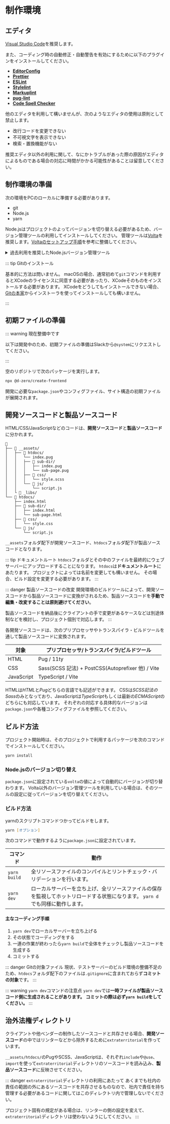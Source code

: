 # 制作環境

## エディタ

[Visual Studio Code](https://code.visualstudio.com/)を推奨します。

また、コーディング時の自動修正・自動警告を有効にするために以下のプラグインをインストールしてください。

- [**EditorConfig**](https://marketplace.visualstudio.com/items?itemName=EditorConfig.EditorConfig)
- [**Prettier**](https://marketplace.visualstudio.com/items?itemName=esbenp.prettier-vscode)
- [**ESLint**](https://marketplace.visualstudio.com/items?itemName=dbaeumer.vscode-eslint)
- [**Stylelint**](https://marketplace.visualstudio.com/items?itemName=stylelint.vscode-stylelint)
- [**Markuplint**](https://marketplace.visualstudio.com/items?itemName=yusukehirao.vscode-markuplint)
- [**pug-lint**](https://marketplace.visualstudio.com/items?itemName=mrmlnc.vscode-puglint)
- [**Code Spell Checker**](https://marketplace.visualstudio.com/items?itemName=streetsidesoftware.code-spell-checker)

他のエディタを利用して構いませんが、次のようなエディタの使用は原則として禁止します。

- 改行コードを変更できない
- 不可視文字を表示できない
- 検索・置換機能がない

推奨エディタ以外の利用に関して、なにかトラブルがあった際の原因がエディタによるものである場合の対応に時間がかかる可能性があることは留意してください。

## 制作環境の準備

次の環境をPCのローカルに準備する必要があります。

- git
- Node.js
- yarn

Node.jsはプロジェクトのよってバージョンを切り替える必要があるため、バージョン管理ツールの利用してインストールしてください。
管理ツールは[Volta](https://volta.sh/)を推奨します。[Voltaのセットアップ手順](./tools/setup-volta.md)を参考に整備してください。

<details>
<summary>過去利用を推奨したNode.jsバージョン管理ツール</summary>

- [nodebrew](https://github.com/hokaccha/nodebrew)
- [nvm](https://github.com/nvm-sh/nvm)
- [nodist](https://github.com/marcelklehr/nodist/releases)

</details>

::: tip Gitのインストール

基本的に方法は問いません。
macOSの場合、通常初めて`git`コマンドを利用するとXCodeのライセンスに同意する必要があったり、XCodeそのものをインストールする必要があります。
XCodeをどうしてもインストールできない場合、[Gitの本家](https://git-scm.com/)からインストーラを使ってインストールしても構いません。

:::

## 初期ファイルの準備

::: warning 現在整備中です

以下は開発中のため、初期ファイルの準備はSlackから`@system`にリクエストしてください。

:::

空のリポジトリで次のパッケージを実行します。

```zsh
npx @d-zero/create-frontend
```

開発に必要な`package.json`やコンフィグファイル、サイト構造の初期ファイルが展開されます。

## 開発ソースコードと製品ソースコード

HTML/CSS/JavaScriptなどのコードは、**開発ソースコード**と**製品ソースコード**に分かれます。

```
📂
├── 📂 __assets/
│   ├── 📂 htdocs/
│   │   └── index.pug
│   │   ├── 📂 sub-dir/
│   │   │   ├── index.pug
│   │   │   └── sub-page.pug
│   │   ├── 📂 css/
│   │   │   └── style.scss
│   │   └── 📂 js/
│   │       └── script.js
│   └ 📂 _libs/
└── 📂 htdocs/
    ├── index.html
    ├── 📂 sub-dir/
    │   ├── index.html
    │   └── sub-page.html
    ├── 📂 css/
    │   └── style.css
    └── 📂 js/
        └── script.js
```

`__assets`フォルダ配下が開発ソースコード、`htdocs`フォルダ配下が製品ソースコードとなります。

::: tip ドキュメントルート
`htdocs`フォルダとその中のファイルを最終的にウェブサーバーにアップロードすることになります。
`htdocs`は**ドキュメントルート**にあたります。
プロジェクトによっては名前を変更しても構いません。
その場合、ビルド設定を変更する必要があります。
:::

::: danger 製品ソースコードの改変
開発環境のビルドツールによって、開発ソースコードから製品ソースコードに変換がされるため、製品ソースコードを**手動で編集・改変することは原則避けてください**。

製品ソースコードを納品後にクライアントの手で変更があるケースなどは別途体制などを検討し、プロジェクト個別で対応します。
:::

各開発ソースコードは、次のプリプロセッサやトランスパイラ・ビルドツールを通して製品ソースコードに変換されます。

| 対象       | プリプロセッサ/トランスパイラ/ビルドツール        |
| ---------- | ------------------------------------------------- |
| HTML       | Pug / 11ty                                        |
| CSS        | Sass(SCSS 記法) + PostCSS(Autoprefixer 他) / Vite |
| JavaScript | TypeScript / Vite                                 |

HTMLは*HTML*と*Pug*どちらの言語でも記述ができます。
CSSは*SCSS記法のSass*のみとなっており、JavaScriptは*TypeScript*もしくは最新の*ECMAScript*のどちらにも対応しています。
それぞれの対応する具体的なバージョンは`package.json`や各種コンフィグファイルを参照してください。

## ビルド方法

プロジェクト開始時は、そのプロジェクトで利用するパッケージを次のコマンドでインストールしてください。

```zsh
yarn install
```

### Node.jsのバージョン切り替え

`package.json`に設定されている`volta`の値によって自動的にバージョンが切り替わります。
Volta以外のバージョン管理ツールを利用している場合は、そのツールの設定に従ってバージョンを切り替えてください。

### ビルド方法

yarnのスクリプトコマンドつかってビルドをします。

```zsh
yarn [オプション]
```

次のコマンドで動作するように`package.json`に設定されています。

| コマンド                                              | 動作                                                                                                                            |
| ----------------------------------------------------- | ------------------------------------------------------------------------------------------------------------------------------- |
| <span style="white-space: nowrap">`yarn build`</span> | 全リソースファイルのコンパイルとリントチェック・バリデーションを行います。                                                      |
| <span style="white-space: nowrap">`yarn dev`</span>   | ローカルサーバーを立ち上げ、全リソースファイルの保存を監視してホットリロードする状態になります。 `yarn d`でも同様に動作します。 |

#### 主なコーディング手順

1. `yarn dev`でローカルサーバーを立ち上げる
2. その状態でコーディングをする
3. 一連の作業が終わったら`yarn build`で全体をチェックし製品ソースコードを生成する
4. コミットする

::: danger Gitの対象ファイル
現状、テストサーバーのビルド環境の整備不足のため、`htdocs`フォルダ配下のファイルは`.gitignore`に含まれておらず**コミットの対象**です。
:::

::: warning `yarn dev`コマンドの注意点
`yarn dev`では**一時ファイルが製品ソースコード側に生成されることがあります。**
**コミットの際は必ず`yarn build`をしてください。**
:::

## 治外法権ディレクトリ

クライアントや他ベンダーの制作したソースコードと共存させる場合、**開発ソースコード**の中ではリンターなどから除外するために`extraterritorial`を作っています。

`__assets/htdocs/`のPugやSCSS、JavaScriptは、それぞれ`include`や`@use`、`import`を使って`extraterritorial`ディレクトリのソースコードを読み込み、**製品ソースコード**に反映させてください。

::: danger `extraterritorial`ディレクトリの利用にあたって
あくまでも社内の責任の範囲の外にあるソースコードを共存させるものなので、社内で責任を持ち管理する必要があるコードに関してはこのディレクトリ内で管理しないでください。

プロジェクト固有の規定がある場合は、リンターの側の設定を変えて、`extraterritorial`ディレクトリは使わないようにしてください。
:::
